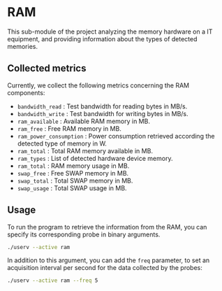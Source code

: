 # RAM

This sub-module of the project analyzing the memory hardware on a IT equipment,
and providing information about the types of detected memories.

## Collected metrics

Currently, we collect the following metrics concerning the RAM components:

* `bandwidth_read` : Test bandwidth for reading bytes in MB/s.
* `bandwidth_write` : Test bandwidth for writing bytes in MB/s.
* `ram_available` : Available RAM memory in MB.
* `ram_free` : Free RAM memory in MB.
* `ram_power_consumption` : Power consumption retrieved according the detected
type of memory in W.
* `ram_total` : Total RAM memory available in MB.
* `ram_types` : List of detected hardware device memory.
* `ram_total` : RAM memory usage in MB.
* `swap_free` : Free SWAP memory in MB.
* `swap_total` : Total SWAP memory in MB.
* `swap_usage` : Total SWAP usage in MB.

## Usage

To run the program to retrieve the information from the RAM,
you can specify its corresponding probe in binary arguments.

```bash
./userv --active ram
```

In addition to this argument, you can add the `freq` parameter,
to set an acquisition interval per second for the data collected by the probes:

```bash
./userv --active ram --freq 5
```
